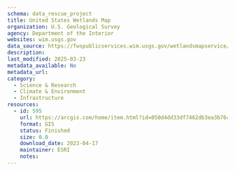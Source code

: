 ```yaml
---
schema: data_rescue_project 
title: United States Wetlands Map
organization: U.S. Geological Survey
agency: Department of the Interior
websites: wim.usgs.gov
data_source: https://fwspublicservices.wim.usgs.gov/wetlandsmapservice/rest/services/Wetlands/MapServer
description: 
last_modified: 2025-03-23
metadata_available: No
metadata_url: 
category:
  - Science & Research 
  - Climate & Environment 
  - Infrastructure 
resources:
  - id: 595
    url: https://arcgis.com/home/item.html?id=050d4dd33df7462db3ea3b76c1320462
    format: GIS
    status: Finished
    size: 0.0
    download_date: 2023-04-17
    maintainer: ESRI
    notes: 
---
```

